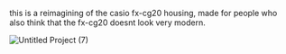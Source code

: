 this is a reimagining of the casio fx-cg20 housing, made for people who also think that the fx-cg20 doesnt look very modern.

![Untitled Project (7)](https://github.com/user-attachments/assets/e07ac8ee-8841-4121-94ce-e0d0d3b1db50)
